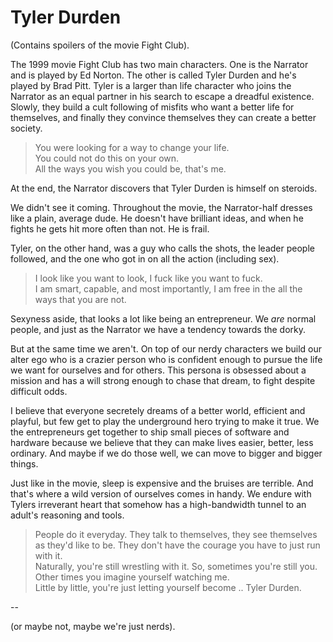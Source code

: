 # Tyler Durden

(Contains spoilers of the movie Fight Club).
 
The 1999 movie Fight Club has two main characters. One is the Narrator and is played by Ed Norton. The other is called Tyler Durden and he's played by Brad Pitt. Tyler is a larger than life character who joins the Narrator as an equal partner in his search to escape a dreadful existence. Slowly, they build a cult following of misfits who want a better life for themselves, and finally they convince themselves they can create a better society. 

> You were looking for a way to change your life.  
> You could not do this on your own.  
> All the ways you wish you could be, that's me.  

At the end, the Narrator discovers that Tyler Durden is himself on steroids.

We didn't see it coming. Throughout the movie, the Narrator-half dresses like a plain, average dude. He doesn't have brilliant ideas, and when he fights he gets hit more often than not. He is frail. 

Tyler, on the other hand, was a guy who calls the shots, the leader people followed, and the one who got in on all the action (including sex).

> I look like you want to look, I fuck like you want to fuck.  
> I am smart, capable, and most importantly, I am free in the all the ways that you are not.  

Sexyness aside, that looks a lot like being an entrepreneur. We _are_ normal people, and just as the Narrator we have a tendency towards the dorky. 

But at the same time we aren't. On top of our nerdy characters we build our alter ego who is a crazier person who is confident enough to pursue the life we want for ourselves and for others. This persona is obsessed about a mission and has a will strong enough to chase that dream, to fight despite difficult odds. 

I believe that everyone secretely dreams of a better world, efficient and playful, but few get to play the underground hero trying to make it true. We the entrepreneurs get together to ship small pieces of software and hardware because we believe that they can make lives easier, better, less ordinary. And maybe if we do those well, we can move to bigger and bigger things. 

Just like in the movie, sleep is expensive and the bruises are terrible. And that's where a wild version of ourselves comes in handy. We endure with Tylers irreverant heart that somehow has a high-bandwidth tunnel to an adult's reasoning and tools.

> People do it everyday. They talk to themselves, they see themselves as they'd like to be. They don't have the courage you have to just run with it.  
> Naturally, you're still wrestling with it. So, sometimes you're still you. Other times you imagine yourself watching me.  
> Little by little, you're just letting yourself become .. Tyler Durden.

--

(or maybe not, maybe we're just nerds).
